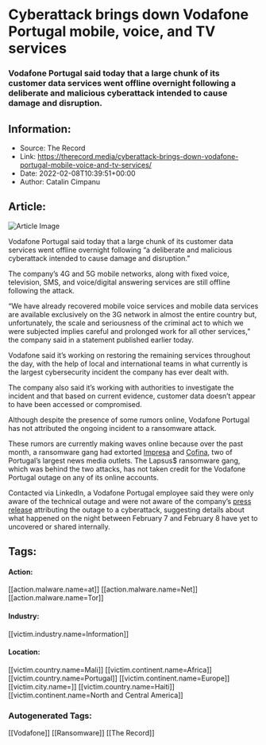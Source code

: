 # Cyberattack brings down Vodafone Portugal mobile, voice, and TV services
### Vodafone Portugal said today that a large chunk of its customer data services went offline overnight following a deliberate and malicious cyberattack intended to cause damage and disruption.

## Information:
+ Source: The Record
+ Link: https://therecord.media/cyberattack-brings-down-vodafone-portugal-mobile-voice-and-tv-services/
+ Date: 2022-02-08T10:39:51+00:00
+ Author: Catalin Cimpanu


## Article:
![Article Image](https://therecord.media/wp-content/uploads/2022/02/vodafone.jpg)

Vodafone Portugal said today that a large chunk of its customer data services went offline overnight following “a deliberate and malicious cyberattack intended to cause damage and disruption.”


The company’s 4G and 5G mobile networks, along with fixed voice, television, SMS, and voice/digital answering services are still offline following the attack.


“We have already recovered mobile voice services and mobile data services are available exclusively on the 3G network in almost the entire country but, unfortunately, the scale and seriousness of the criminal act to which we were subjected implies careful and prolonged work for all other services,” the company said in a statement published earlier today.


Vodafone said it’s working on restoring the remaining services throughout the day, with the help of local and international teams in what currently is the largest cybersecurity incident the company has ever dealt with.


The company also said it’s working with authorities to investigate the incident and that based on current evidence, customer data doesn’t appear to have been accessed or compromised.


Although despite the presence of some rumors online, Vodafone Portugal has not attributed the ongoing incident to a ransomware attack.


These rumors are currently making waves online because over the past month, a ransomware gang had extorted [Impresa](https://therecord.media/lapsus-ransomware-gang-hits-sic-portugals-largest-tv-channel/) and [Cofina](https://www.publico.pt/2022/02/06/sociedade/noticia/correio-manha-restantes-sites-grupo-cofina-estao-indisponiveis-1994461), two of Portugal’s largest news media outlets. The Lapsus$ ransomware gang, which was behind the two attacks, has not taken credit for the Vodafone Portugal outage on any of its online accounts.


Contacted via LinkedIn, a Vodafone Portugal employee said they were only aware of the technical outage and were not aware of the company’s [press release](https://www.vodafone.pt/press-releases/2022/2/vodafone-portugal-alvo-de-ciberataque.html) attributing the outage to a cyberattack, suggesting details about what happened on the night between February 7 and February 8 have yet to uncovered or shared internally.





## Tags:

#### Action:
[[action.malware.name=at]] [[action.malware.name=Net]] [[action.malware.name=Tor]]

#### Industry:
[[victim.industry.name=Information]]

#### Location:
[[victim.country.name=Mali]] [[victim.continent.name=Africa]] [[victim.country.name=Portugal]] [[victim.continent.name=Europe]] [[victim.city.name=]] [[victim.country.name=Haiti]] [[victim.continent.name=North and Central America]]

### Autogenerated Tags:
[[Vodafone]] [[Ransomware]] [[The Record]]

